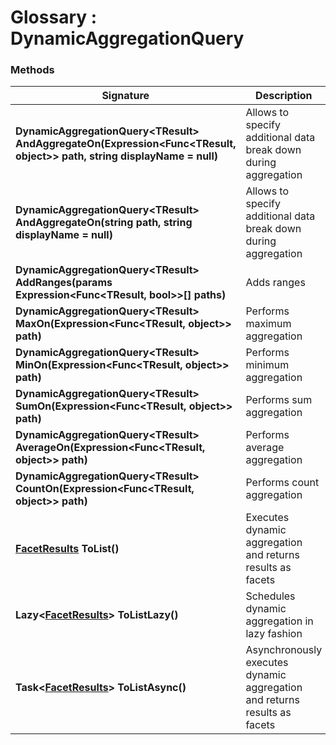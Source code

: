 ﻿# Glossary : DynamicAggregationQuery

### Methods

| Signature | Description |
| ----------| ----- |
| **DynamicAggregationQuery&lt;TResult&gt; AndAggregateOn(Expression&lt;Func&lt;TResult, object&gt;&gt; path, string displayName = null)** |  Allows to specify additional data break down during aggregation |
| **DynamicAggregationQuery&lt;TResult&gt; AndAggregateOn(string path, string displayName = null)** | Allows to specify additional data break down during aggregation |
| **DynamicAggregationQuery&lt;TResult&gt; AddRanges(params Expression&lt;Func&lt;TResult, bool&gt;&gt;[] paths)** | Adds ranges |
| **DynamicAggregationQuery&lt;TResult&gt; MaxOn(Expression&lt;Func&lt;TResult, object&gt;&gt; path)** | Performs maximum aggregation |
| **DynamicAggregationQuery&lt;TResult&gt; MinOn(Expression&lt;Func&lt;TResult, object&gt;&gt; path)** | Performs minimum aggregation |
| **DynamicAggregationQuery&lt;TResult&gt; SumOn(Expression&lt;Func&lt;TResult, object&gt;&gt; path)** | Performs sum aggregation |
| **DynamicAggregationQuery&lt;TResult&gt; AverageOn(Expression&lt;Func&lt;TResult, object&gt;&gt; path)** | Performs average aggregation |
| **DynamicAggregationQuery&lt;TResult&gt; CountOn(Expression&lt;Func&lt;TResult, object&gt;&gt; path)** | Performs count aggregation |
| **[FacetResults](../glossary/facet-results) ToList()** | Executes dynamic aggregation and returns results as facets |
| **Lazy&lt;[FacetResults](../glossary/facet-results)&gt; ToListLazy()** | Schedules dynamic aggregation in lazy fashion |
| **Task&lt;[FacetResults](../glossary/facet-results)&gt; ToListAsync()** | Asynchronously executes dynamic aggregation and returns results as facets |
